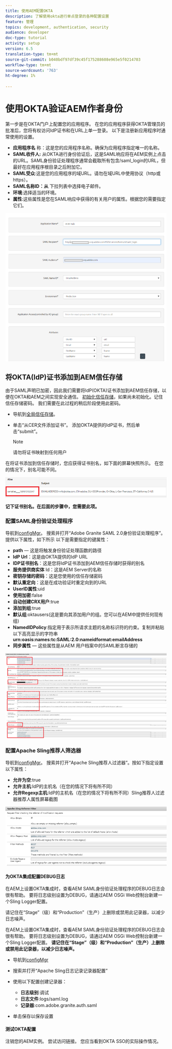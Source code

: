 ```yaml
---
title: 使用AEM配置OKTA
description: 了解使用okta进行单点登录的各种配置设置
feature: 管理
topics: development, authentication, security
audience: developer
doc-type: tutorial
activity: setup
version: 6.5
translation-type: tm+mt
source-git-commit: b040bdf97df39c45f175288608e965e5f0214703
workflow-type: tm+mt
source-wordcount: '763'
ht-degree: 1%

---
```



# 使用OKTA验证AEM作者身份

第一步是在OKTA门户上配置您的应用程序。 在您的应用程序获得OKTA管理员的批准后，您将有权访问IdP证书和在URL上单一登录。 以下是注册新应用程序时通常使用的设置。

* **应用程序名** 称：这是您的应用程序名称。确保为应用程序指定唯一的名称。
* **SAML收件人:** 从OKTA进行身份验证后，这是SAML响应将在AEM实例上点击的URL。SAML身份验证处理程序通常会截取所有包含/saml_login的URL，但最好在应用程序根目录之后附加它。
* **SAML受众**:这是您的应用程序的域URL。请勿在域URL中使用协议（http或https）。
* **SAML名称ID：从** 下拉列表中选择电子邮件。
* **环境**:选择适当的环境。
* **属性**:这些属性是您在SAML响应中获得的有关用户的属性。根据您的需要指定它们。


![okta应用程序](assets/okta-app-settings-blurred.PNG)


## 将OKTA(IdP)证书添加到AEM信任存储

由于SAML声明已加密，因此我们需要将IdP(OKTA)证书添加到AEM信任存储，以便在OKTA和AEM之间实现安全通信。
[初始化信任存储](http://localhost:4502/libs/granite/security/content/truststore.html)，如果尚未初始化。记住信任存储密码。 我们需要在此过程的稍后阶段使用此密码。

* 导航到[全局信任存储](http://localhost:4502/libs/granite/security/content/truststore.html)。
* 单击“从CER文件添加证书”。 添加OKTA提供的IdP证书，然后单击“submit”。

   >[!NOTE]
   >
   >请勿将证书映射到任何用户

在将证书添加到信任存储时，您应获得证书别名，如下面的屏幕快照所示。 在您的情况下，别名可能不同。

![证书别名](assets/cert-alias.PNG)

**记下证书别名。在后面的步骤中，您需要此项。**

### 配置SAML身份验证处理程序

导航到[configMgr](http://localhost:4502/system/console/configMgr)。
搜索并打开“Adobe Granite SAML 2.0身份验证处理程序”。
提供以下属性，如下所示
以下是需要指定的键属性：

* **path**  — 这是将触发身份验证处理函数的路径
* **IdP Url**：这是由OKTA提供的IdP URL
* **IDP证书别名**：这是您将IdP证书添加到AEM信任存储时获得的别名
* **服务提供商实体** Id：这是AEM Server的名称
* **密钥存储的密码**：这是您使用的信任存储密码
* **默认重定向**：这是在成功验证时重定向到的URL
* **UserID属性**:uid
* **使用加密**:false
* **自动创建CRX用户**:true
* **添加到组**:true
* **默认组**:oktausers(这是要向其添加用户的组。您可以在AEM中提供任何现有组)
* **NamedIDPolicy**:指定用于表示所请求主题的名称标识符的约束。复制并粘贴以下高亮显示的字符串&#x200B;**urn:oasis:names:tc:SAML:2.0:nameidformat:emailAddress**
* **同步属性**  — 这些属性是从AEM 用户档案中的SAML断言存储的

![saml-authentication-handler](assets/saml-authentication-settings-blurred.PNG)

### 配置Apache Sling推荐人筛选器

导航到[configMgr](http://localhost:4502/system/console/configMgr)。
搜索并打开“Apache Sling推荐人过滤器”。按如下指定设置以下属性：

* **允许为空**:true
* **允许主机**:IdP的主机名（在您的情况下将有所不同）
* **允许Regexp主机**:IdP的主机名（在您的情况下将有所不同）Sling推荐人过滤器推荐人属性屏幕截图

![推荐人滤镜](assets/sling-referrer-filter.PNG)

#### 为OKTA集成配置DEBUG日志

在AEM上设置OKTA集成时，查看AEM SAML身份验证处理程序的DEBUG日志会很有帮助。 要将日志级别设置为DEBUG，请通过AEM OSGi Web控制台新建一个Sling Logger配置。

请记住在“Stage”（级）和“Production”（生产）上删除或禁用此记录器，以减少日志噪声。

在AEM上设置OKTA集成时，查看AEM SAML身份验证处理程序的DEBUG日志会很有帮助。 要将日志级别设置为DEBUG，请通过AEM OSGi Web控制台新建一个Sling Logger配置。
**请记住在“Stage”（级）和“Production”（生产）上删除或禁用此记录器，以减少日志噪声。**
* 导航到[configMgr](http://localhost:4502/system/console/configMgr)

* 搜索并打开“Apache Sling日志记录记录器配置”
* 使用以下配置创建记录器：
   * **日志级别**:调试
   * **日志文件**:logs/saml.log
   * **记录器**:com.adobe.granite.auth.saml
* 单击保存以保存设置



#### 测试OKTA配置

注销您的AEM实例。 尝试访问链接。 您应当看到OKTA SSO的实际操作情况。
